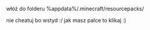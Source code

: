włóż do folderu %appdata%/.minecraft/resourcepacks/

nie cheatuj bo wstyd :/
jak masz palce to klikaj :)
